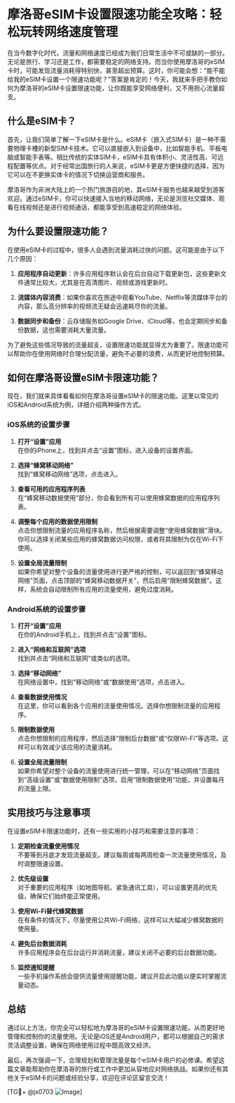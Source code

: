 # 摩洛哥eSIM卡设置限速功能全攻略：轻松玩转网络速度管理

在当今数字化时代，流量和网络速度已经成为我们日常生活中不可或缺的一部分。无论是旅行、学习还是工作，都需要稳定的网络支持。而当你使用摩洛哥的eSIM卡时，可能发现流量消耗得特别快，甚至超出预算。这时，你可能会想：“能不能给我的eSIM卡设置一个限速功能呢？”答案是肯定的！今天，我就来手把手教你如何为摩洛哥的eSIM卡设置限速功能，让你既能享受网络便利，又不用担心流量超支。

## 什么是eSIM卡？

首先，让我们简单了解一下eSIM卡是什么。eSIM卡（嵌入式SIM卡）是一种不需要物理卡槽的新型SIM卡技术。它可以直接嵌入到设备中，比如智能手机、平板电脑或智能手表等。相比传统的实体SIM卡，eSIM卡具有体积小、灵活性高、可远程配置等优点。对于经常出国旅行的人来说，eSIM卡更是方便快捷的选择，因为它可以在不更换实体卡的情况下切换运营商和服务。

摩洛哥作为非洲大陆上的一个热门旅游目的地，其eSIM卡服务也越来越受到游客欢迎。通过eSIM卡，你可以快速接入当地的移动网络，无论是浏览社交媒体、观看在线视频还是进行视频通话，都能享受到高速稳定的网络体验。

## 为什么要设置限速功能？

在使用eSIM卡的过程中，很多人会遇到流量消耗过快的问题。这可能是由于以下几个原因：

1. **应用程序自动更新**：许多应用程序默认会在后台自动下载更新包，这些更新文件通常比较大，尤其是在高清图片、视频或游戏更新时。
   
2. **流媒体内容消费**：如果你喜欢在旅途中观看YouTube、Netflix等流媒体平台的内容，那么高分辨率的视频流无疑会迅速耗尽你的流量。

3. **数据同步和备份**：云存储服务如Google Drive、iCloud等，也会定期同步和备份数据，这也需要消耗大量流量。

为了避免这些情况导致的流量超支，设置限速功能就显得尤为重要了。限速功能可以帮助你在使用网络时合理分配流量，避免不必要的浪费，从而更好地控制预算。

## 如何在摩洛哥设置eSIM卡限速功能？

现在，我们就来具体看看如何在摩洛哥设置eSIM卡的限速功能。这里以常见的iOS和Android系统为例，详细介绍两种操作方式。

### iOS系统的设置步骤

1. **打开“设置”应用**  
   在你的iPhone上，找到并点击“设置”图标，进入设备的设置界面。

2. **选择“蜂窝移动网络”**  
   找到“蜂窝移动网络”选项，点击进入。

3. **查看可用的应用程序列表**  
   在“蜂窝移动数据使用”部分，你会看到所有可以使用蜂窝数据的应用程序列表。

4. **调整每个应用的数据使用限制**  
   点击你想限制流量的应用程序名称，然后根据需要调整“使用蜂窝数据”滑块。你可以选择关闭某些应用的蜂窝数据访问权限，或者将其限制为仅在Wi-Fi下使用。

5. **设置全局流量限制**  
   如果你希望对整个设备的流量使用进行更严格的控制，可以返回到“蜂窝移动网络”页面，点击顶部的“蜂窝移动数据开关”，然后启用“限制蜂窝数据”。这样，系统会自动限制所有应用的流量使用，避免过度消耗。

### Android系统的设置步骤

1. **打开“设置”应用**  
   在你的Android手机上，找到并点击“设置”图标。

2. **进入“网络和互联网”选项**  
   找到并点击“网络和互联网”或类似的选项。

3. **选择“移动网络”**  
   在网络设置中，找到“移动网络”或“数据使用”选项，点击进入。

4. **查看数据使用情况**  
   在这里，你可以看到各个应用的流量使用情况。选择你想限制流量的应用程序。

5. **限制数据使用**  
   点击你想限制的应用程序，然后选择“限制后台数据”或“仅限Wi-Fi”等选项。这样可以有效减少该应用的流量消耗。

6. **设置全局流量限制**  
   如果你希望对整个设备的流量使用进行统一管理，可以在“移动网络”页面找到“高级设置”或“数据使用限制”选项，启用“限制数据使用”功能，并设置每月的流量上限。

## 实用技巧与注意事项

在设置eSIM卡限速功能时，还有一些实用的小技巧和需要注意的事项：

1. **定期检查流量使用情况**  
   不要等到月底才发现流量超支。建议每周或每两周检查一次流量使用情况，及时调整限速设置。

2. **优先级设置**  
   对于重要的应用程序（如地图导航、紧急通讯工具），可以设置更高的优先级，确保它们始终能正常使用。

3. **使用Wi-Fi替代蜂窝数据**  
   在有条件的情况下，尽量使用公共Wi-Fi网络，这样可以大幅减少蜂窝数据的使用量。

4. **避免后台数据消耗**  
   许多应用程序会在后台运行并消耗流量，建议关闭不必要的后台数据功能。

5. **监控通知提醒**  
   一些手机操作系统会提供流量使用提醒功能，建议开启此功能以便实时掌握流量动态。

## 总结

通过以上方法，你完全可以轻松地为摩洛哥的eSIM卡设置限速功能，从而更好地管理和控制你的流量使用。无论是iOS还是Android用户，都可以根据自己的需求灵活调整设置，确保在网络使用过程中既高效又经济。

最后，再次强调一下，合理规划和管理流量是每个eSIM卡用户的必修课。希望这篇文章能帮助你在摩洛哥的旅行或工作中更加从容地应对网络挑战。如果你还有其他关于eSIM卡的问题或经验分享，欢迎在评论区留言交流！

[TG💪+ @jx0703 ![Image](https://github.com/user-attachments/assets/dbca1d08-cadb-493c-b0ec-ad6f7a83f270)]